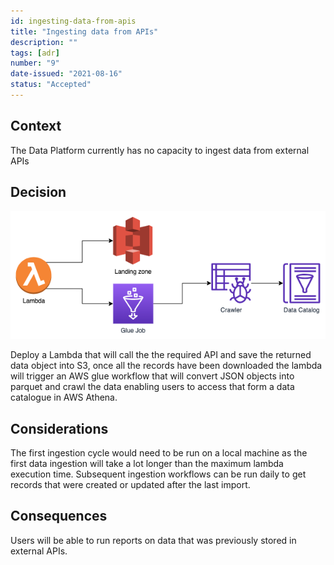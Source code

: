```yaml
---
id: ingesting-data-from-apis
title: "Ingesting data from APIs"
description: ""
tags: [adr]
number: "9"
date-issued: "2021-08-16"
status: "Accepted"
---
```


## Context

The Data Platform currently has no capacity to ingest data from external APIs

## Decision

![API ingestion](./images/api-ingestion.png)

Deploy a Lambda that will call the the required API and save the returned data
object into S3, once all the records have been downloaded the lambda will
trigger an AWS glue workflow that will convert JSON objects into parquet and
crawl the data enabling users to access that form a data catalogue in AWS Athena.

## Considerations

The first ingestion cycle would need to be run on a local machine as the first
data ingestion will take a lot longer than the maximum lambda execution time.
Subsequent ingestion workflows can be run daily to get records that were created
or updated after the last import.

## Consequences

Users will be able to run reports on data that was previously stored in external
APIs.
